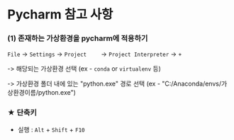 # Pycharm 참고 사항



### (1) 존재하는 가상환경을 pycharm에 적용하기

`File` -> `Settings` -> `Project	` -> `Project Interpreter` -> `+`

-> 해당되는 가상환경 선택 (ex - `conda` or `virtualenv` 등)

-> 가상환경 폴더 내에 있는 "python.exe" 경로 선택 (ex - "C:/Anaconda/envs/가상환경이름/python.exe")



### ★ 단축키

- 실행 : `Alt` + `Shift` + `F10`

